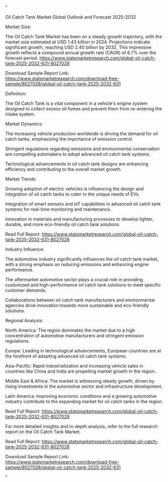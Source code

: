 "

Oil Catch Tank Market Global Outlook and Forecast 2025-2032

Market Size:

The Oil Catch Tank Market has been on a steady growth trajectory, with the market size estimated at USD 1.43 billion in 2024. Projections indicate significant growth, reaching USD 2.40 billion by 2032. This impressive growth reflects a compound annual growth rate (CAGR) of 6.7% over the forecast period. https://www.statsmarketresearch.com/global-oil-catch-tank-2025-2032-631-8027028

Download Sample Report Link: https://www.statsmarketresearch.com/download-free-sample/8027028/global-oil-catch-tank-2025-2032-631

Definition:

The Oil Catch Tank is a vital component in a vehicle's engine system designed to collect excess oil fumes and prevent them from re-entering the intake system.

Market Dynamics:

The increasing vehicle production worldwide is driving the demand for oil catch tanks, emphasizing the importance of emission control.

Stringent regulations regarding emissions and environmental conservation are compelling automakers to adopt advanced oil catch tank systems.

Technological advancements in oil catch tank designs are enhancing efficiency and contributing to the overall market growth.

Market Trends:

Growing adoption of electric vehicles is influencing the design and integration of oil catch tanks to cater to the unique needs of EVs.

Integration of smart sensors and IoT capabilities in advanced oil catch tank systems for real-time monitoring and maintenance.

Innovation in materials and manufacturing processes to develop lighter, durable, and more eco-friendly oil catch tank solutions.

Read Full Report: https://www.statsmarketresearch.com/global-oil-catch-tank-2025-2032-631-8027028


Industry Influence:

The automotive industry significantly influences the oil catch tank market, with a strong emphasis on reducing emissions and enhancing engine performance.

The aftermarket automotive sector plays a crucial role in providing customized and high-performance oil catch tank solutions to meet specific customer demands.

Collaborations between oil catch tank manufacturers and environmental agencies drive innovation towards more sustainable and eco-friendly solutions.

Regional Analysis:

North America: The region dominates the market due to a high concentration of automotive manufacturers and stringent emission regulations.

Europe: Leading in technological advancements, European countries are at the forefront of adopting advanced oil catch tank systems.

Asia-Pacific: Rapid industrialization and increasing vehicle sales in countries like China and India are propelling market growth in the region.

Middle East & Africa: The market is witnessing steady growth, driven by rising investments in the automotive sector and infrastructure development.

Latin America: Improving economic conditions and a growing automotive industry contribute to the expanding market for oil catch tanks in the region.

Read Full Report: https://www.statsmarketresearch.com/global-oil-catch-tank-2025-2032-631-8027028

For more detailed insights and in-depth analysis, refer to the full research report on the Oil Catch Tank Market.

Read Full Report: https://www.statsmarketresearch.com/global-oil-catch-tank-2025-2032-631-8027028

Download Sample Report Link: https://www.statsmarketresearch.com/download-free-sample/8027028/global-oil-catch-tank-2025-2032-631

"
